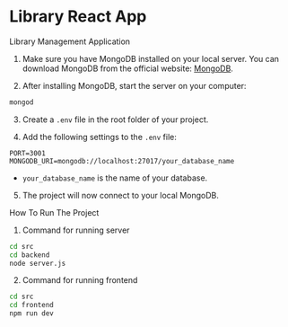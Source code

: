 # Library React App
 Library Management Application
 
1. Make sure you have MongoDB installed on your local server. You can download MongoDB from the official website: [MongoDB](https://www.mongodb.com/try/download/community).

2. After installing MongoDB, start the server on your computer:
```bash
mongod
```

3. Create a `.env` file in the root folder of your project.

4. Add the following settings to the `.env` file:
```environment
PORT=3001
MONGODB_URI=mongodb://localhost:27017/your_database_name
```

- `your_database_name` is the name of your database.

5. The project will now connect to your local MongoDB.

How To Run The Project

1. Command for running server
```bash
cd src
cd backend
node server.js
```

2. Command for running frontend
```bash
cd src
cd frontend
npm run dev
```
